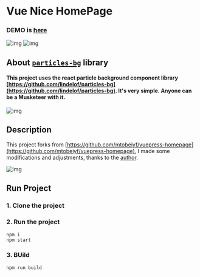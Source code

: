 # Vue Nice HomePage     

### DEMO is [here](https://nordicgiant2.github.io/react-nice-resume-page/index.html)

![img](https://github.com/nordicgiant2/vue-nice-homepage/blob/master/images/01.jpg?raw=true)
![img](https://github.com/nordicgiant2/vue-nice-homepage/blob/master/images/02.jpg?raw=true)

## About [`particles-bg`](https://github.com/lindelof/particles-bg) library
#### This project uses the react particle background component library [https://github.com/lindelof/particles-bg](https://github.com/lindelof/particles-bg). It's very simple. Anyone can be a Musketeer with it.

![img](https://github.com/lindelof/particles-bg-vue/raw/master/images/02.jpg?raw=true)

## Description
This project forks from [https://github.com/mtobeiyf/vuepress-homepage](https://github.com/mtobeiyf/vuepress-homepage), I made some modifications and adjustments, thanks to the [author](https://github.com/mtobeiyf).

![img](https://github.com/nordicgiant2/react-nice-resume/blob/master/public/images/img2.jpg?raw=true)

## Run Project
### 1. Clone the project

### 2. Run the project
```shell
npm i
npm start
```

### 3. BUild
```shell
npm run build
```